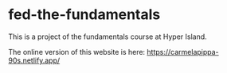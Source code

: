 # fed-the-fundamentals

This is a project of the fundamentals course at Hyper Island.

The online version of this website is here:
https://carmelapippa-90s.netlify.app/
